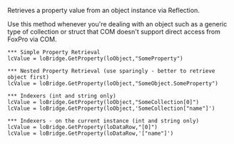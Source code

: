 ﻿Retrieves a property value from an object instance via Reflection. 

Use this method whenever you're dealing with an object such as a generic type of collection or struct that COM doesn't support direct access from FoxPro via COM. 

```foxpro
*** Simple Property Retrieval
lcValue = loBridge.GetProperty(loObject,"SomeProperty")

*** Nested Property Retrieval (use sparingly - better to retrieve object first)
lcValue = loBridge.GetProperty(loObject,"SomeObject.SomeProperty")

*** Indexers (int and string only)
lcValue = loBridge.GetProperty(loObject,"SomeCollection[0]")
lcValue = loBridge.GetProperty(loObject,'SomeCollection["name"]')

*** Indexers - on the current instance (int and string only)
lcValue = loBridge.GetProperty(loDataRow,"[0]")
lcValue = loBridge.GetProperty(loDataRow,'["name"]')
```